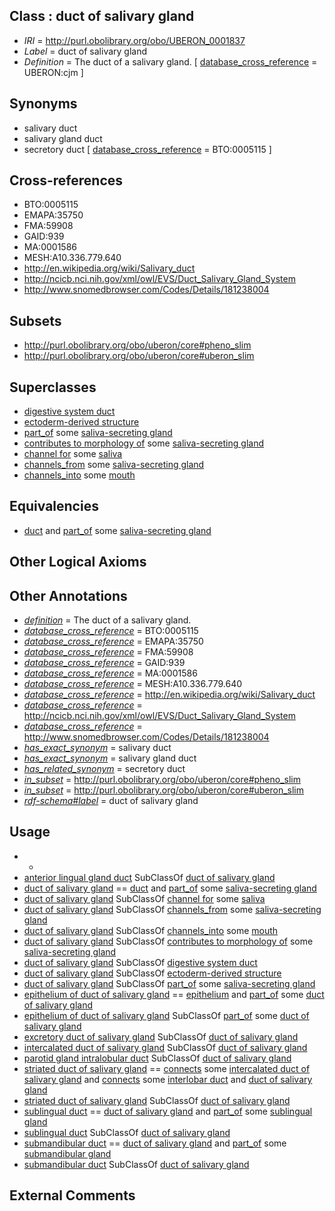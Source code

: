 
## Class : duct of salivary gland

 * *IRI* = http://purl.obolibrary.org/obo/UBERON_0001837
 * *Label* = duct of salivary gland
 * *Definition* = The duct of a salivary gland. [ [database_cross_reference](../../ef/oboInOwl#hasDbXref.md) = UBERON:cjm ]

## Synonyms

 * salivary duct
 * salivary gland duct
 * secretory duct [ [database_cross_reference](../../ef/oboInOwl#hasDbXref.md) = BTO:0005115 ]

## Cross-references

 * BTO:0005115
 * EMAPA:35750
 * FMA:59908
 * GAID:939
 * MA:0001586
 * MESH:A10.336.779.640
 * http://en.wikipedia.org/wiki/Salivary_duct
 * http://ncicb.nci.nih.gov/xml/owl/EVS/Duct_Salivary_Gland_System
 * http://www.snomedbrowser.com/Codes/Details/181238004

## Subsets

 * http://purl.obolibrary.org/obo/uberon/core#pheno_slim
 * http://purl.obolibrary.org/obo/uberon/core#uberon_slim

## Superclasses

 * [digestive system duct](../../UBERON/28/UBERON_0003928.md)
 * [ectoderm-derived structure](../../UBERON/21/UBERON_0004121.md)
 * [part_of](../../BFO/50/BFO_0000050.md) some [saliva-secreting gland](../../UBERON/44/UBERON_0001044.md)
 * [contributes to morphology of](../../RO/33/RO_0002433.md) some [saliva-secreting gland](../../UBERON/44/UBERON_0001044.md)
 * [channel for](../../core#channel/or/core#channel_for.md) some [saliva](../../UBERON/36/UBERON_0001836.md)
 * [channels_from](../../core#channels/om/core#channels_from.md) some [saliva-secreting gland](../../UBERON/44/UBERON_0001044.md)
 * [channels_into](../../core#channels/to/core#channels_into.md) some [mouth](../../UBERON/65/UBERON_0000165.md)

## Equivalencies

 * [duct](../../UBERON/58/UBERON_0000058.md) and [part_of](../../BFO/50/BFO_0000050.md) some [saliva-secreting gland](../../UBERON/44/UBERON_0001044.md)

## Other Logical Axioms


## Other Annotations

 * *[definition](../../IAO/15/IAO_0000115.md)* = The duct of a salivary gland.
 * *[database_cross_reference](../../ef/oboInOwl#hasDbXref.md)* = BTO:0005115
 * *[database_cross_reference](../../ef/oboInOwl#hasDbXref.md)* = EMAPA:35750
 * *[database_cross_reference](../../ef/oboInOwl#hasDbXref.md)* = FMA:59908
 * *[database_cross_reference](../../ef/oboInOwl#hasDbXref.md)* = GAID:939
 * *[database_cross_reference](../../ef/oboInOwl#hasDbXref.md)* = MA:0001586
 * *[database_cross_reference](../../ef/oboInOwl#hasDbXref.md)* = MESH:A10.336.779.640
 * *[database_cross_reference](../../ef/oboInOwl#hasDbXref.md)* = http://en.wikipedia.org/wiki/Salivary_duct
 * *[database_cross_reference](../../ef/oboInOwl#hasDbXref.md)* = http://ncicb.nci.nih.gov/xml/owl/EVS/Duct_Salivary_Gland_System
 * *[database_cross_reference](../../ef/oboInOwl#hasDbXref.md)* = http://www.snomedbrowser.com/Codes/Details/181238004
 * *[has_exact_synonym](../../ym/oboInOwl#hasExactSynonym.md)* = salivary duct
 * *[has_exact_synonym](../../ym/oboInOwl#hasExactSynonym.md)* = salivary gland duct
 * *[has_related_synonym](../../ym/oboInOwl#hasRelatedSynonym.md)* = secretory duct
 * *[in_subset](../../et/oboInOwl#inSubset.md)* = http://purl.obolibrary.org/obo/uberon/core#pheno_slim
 * *[in_subset](../../et/oboInOwl#inSubset.md)* = http://purl.obolibrary.org/obo/uberon/core#uberon_slim
 * *[rdf-schema#label](../../el/rdf-schema#label.md)* = duct of salivary gland

## Usage

 * -
 * [anterior lingual gland duct](../../UBERON/45/UBERON_0015445.md) SubClassOf [duct of salivary gland](../../UBERON/37/UBERON_0001837.md)
 * [duct of salivary gland](../../UBERON/37/UBERON_0001837.md) == [duct](../../UBERON/58/UBERON_0000058.md) and [part_of](../../BFO/50/BFO_0000050.md) some [saliva-secreting gland](../../UBERON/44/UBERON_0001044.md)
 * [duct of salivary gland](../../UBERON/37/UBERON_0001837.md) SubClassOf [channel for](../../core#channel/or/core#channel_for.md) some [saliva](../../UBERON/36/UBERON_0001836.md)
 * [duct of salivary gland](../../UBERON/37/UBERON_0001837.md) SubClassOf [channels_from](../../core#channels/om/core#channels_from.md) some [saliva-secreting gland](../../UBERON/44/UBERON_0001044.md)
 * [duct of salivary gland](../../UBERON/37/UBERON_0001837.md) SubClassOf [channels_into](../../core#channels/to/core#channels_into.md) some [mouth](../../UBERON/65/UBERON_0000165.md)
 * [duct of salivary gland](../../UBERON/37/UBERON_0001837.md) SubClassOf [contributes to morphology of](../../RO/33/RO_0002433.md) some [saliva-secreting gland](../../UBERON/44/UBERON_0001044.md)
 * [duct of salivary gland](../../UBERON/37/UBERON_0001837.md) SubClassOf [digestive system duct](../../UBERON/28/UBERON_0003928.md)
 * [duct of salivary gland](../../UBERON/37/UBERON_0001837.md) SubClassOf [ectoderm-derived structure](../../UBERON/21/UBERON_0004121.md)
 * [duct of salivary gland](../../UBERON/37/UBERON_0001837.md) SubClassOf [part_of](../../BFO/50/BFO_0000050.md) some [saliva-secreting gland](../../UBERON/44/UBERON_0001044.md)
 * [epithelium of duct of salivary gland](../../UBERON/66/UBERON_0015766.md) == [epithelium](../../UBERON/83/UBERON_0000483.md) and [part_of](../../BFO/50/BFO_0000050.md) some [duct of salivary gland](../../UBERON/37/UBERON_0001837.md)
 * [epithelium of duct of salivary gland](../../UBERON/66/UBERON_0015766.md) SubClassOf [part_of](../../BFO/50/BFO_0000050.md) some [duct of salivary gland](../../UBERON/37/UBERON_0001837.md)
 * [excretory duct of salivary gland](../../UBERON/49/UBERON_0035049.md) SubClassOf [duct of salivary gland](../../UBERON/37/UBERON_0001837.md)
 * [intercalated duct of salivary gland](../../UBERON/27/UBERON_0014727.md) SubClassOf [duct of salivary gland](../../UBERON/37/UBERON_0001837.md)
 * [parotid gland intralobular duct](../../UBERON/45/UBERON_0035045.md) SubClassOf [duct of salivary gland](../../UBERON/37/UBERON_0001837.md)
 * [striated duct of salivary gland](../../UBERON/29/UBERON_0014729.md) == [connects](../../RO/76/RO_0002176.md) some [intercalated duct of salivary gland](../../UBERON/27/UBERON_0014727.md) and [connects](../../RO/76/RO_0002176.md) some [interlobar duct](../../UBERON/20/UBERON_0014720.md) and [duct of salivary gland](../../UBERON/37/UBERON_0001837.md)
 * [striated duct of salivary gland](../../UBERON/29/UBERON_0014729.md) SubClassOf [duct of salivary gland](../../UBERON/37/UBERON_0001837.md)
 * [sublingual duct](../../UBERON/38/UBERON_0001838.md) == [duct of salivary gland](../../UBERON/37/UBERON_0001837.md) and [part_of](../../BFO/50/BFO_0000050.md) some [sublingual gland](../../UBERON/32/UBERON_0001832.md)
 * [sublingual duct](../../UBERON/38/UBERON_0001838.md) SubClassOf [duct of salivary gland](../../UBERON/37/UBERON_0001837.md)
 * [submandibular duct](../../UBERON/34/UBERON_0002334.md) == [duct of salivary gland](../../UBERON/37/UBERON_0001837.md) and [part_of](../../BFO/50/BFO_0000050.md) some [submandibular gland](../../UBERON/36/UBERON_0001736.md)
 * [submandibular duct](../../UBERON/34/UBERON_0002334.md) SubClassOf [duct of salivary gland](../../UBERON/37/UBERON_0001837.md)

## External Comments


